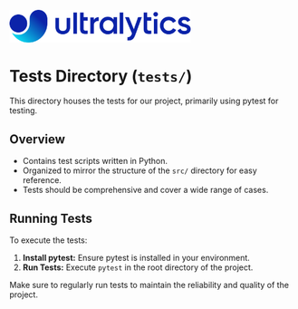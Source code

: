 <br>
<img src="https://raw.githubusercontent.com/ultralytics/assets/main/logo/Ultralytics_Logotype_Original.svg" width="320">

# Tests Directory (`tests/`)

This directory houses the tests for our project, primarily using pytest for testing.

## Overview

- Contains test scripts written in Python.
- Organized to mirror the structure of the `src/` directory for easy reference.
- Tests should be comprehensive and cover a wide range of cases.

## Running Tests

To execute the tests:

1. **Install pytest:** Ensure pytest is installed in your environment.
1. **Run Tests:** Execute `pytest` in the root directory of the project.

Make sure to regularly run tests to maintain the reliability and quality of the project.
